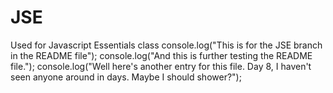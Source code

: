 # JSE
Used for Javascript Essentials class
console.log("This is for the JSE branch in the README file");
console.log("And this is further testing the README file.");
console.log("Well here's another entry for this file. Day 8, I haven't seen anyone around in days. Maybe I should shower?");

